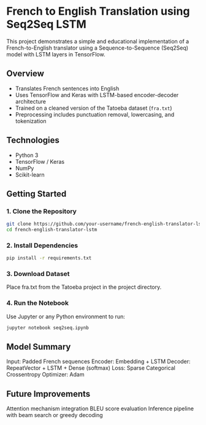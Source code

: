 # French to English Translation using Seq2Seq LSTM

This project demonstrates a simple and educational implementation of a French-to-English translator using a Sequence-to-Sequence (Seq2Seq) model with LSTM layers in TensorFlow.

## Overview

- Translates French sentences into English
- Uses TensorFlow and Keras with LSTM-based encoder-decoder architecture
- Trained on a cleaned version of the Tatoeba dataset (`fra.txt`)
- Preprocessing includes punctuation removal, lowercasing, and tokenization

## Technologies

- Python 3
- TensorFlow / Keras
- NumPy
- Scikit-learn

## Getting Started

### 1. Clone the Repository
```bash
git clone https://github.com/your-username/french-english-translator-lstm.git
cd french-english-translator-lstm
```

### 2. Install Dependencies
```bash
pip install -r requirements.txt
```

### 3. Download Dataset
Place fra.txt from the Tatoeba project in the project directory.


### 4. Run the Notebook
Use Jupyter or any Python environment to run:
```bash
jupyter notebook seq2seq.ipynb
```
## Model Summary

Input: Padded French sequences
Encoder: Embedding + LSTM
Decoder: RepeatVector + LSTM + Dense (softmax)
Loss: Sparse Categorical Crossentropy
Optimizer: Adam

## Future Improvements

Attention mechanism integration
BLEU score evaluation
Inference pipeline with beam search or greedy decoding


